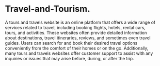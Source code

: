 # Travel-and-Tourism.
A tours and travels website is an online platform that offers a wide range of services related to travel, including booking flights, hotels, rental cars, tours, and activities. These websites often provide detailed information about destinations, travel itineraries, reviews, and sometimes even travel guides. Users can search for and book their desired travel options conveniently from the comfort of their homes or on the go. Additionally, many tours and travels websites offer customer support to assist with any inquiries or issues that may arise before, during, or after the trip.
